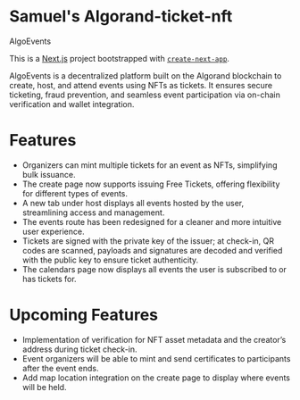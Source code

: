 # Samuel's Algorand-ticket-nft

AlgoEvents

This is a [Next.js](https://nextjs.org) project bootstrapped with [`create-next-app`](https://nextjs.org/docs/app/api-reference/cli/create-next-app).

AlgoEvents is a decentralized platform built on the Algorand blockchain to create, host, and attend events using NFTs as tickets. It ensures secure ticketing, fraud prevention, and seamless event participation via on-chain verification and wallet integration.

# Features
- Organizers can mint multiple tickets for an event as NFTs, simplifying bulk issuance.
- The create page now supports issuing Free Tickets, offering flexibility for different types of events.
- A new tab under host displays all events hosted by the user, streamlining access and management.
- The events route has been redesigned for a cleaner and more intuitive user experience.
- Tickets are signed with the private key of the issuer; at check-in, QR codes are scanned, payloads and signatures are decoded and verified with the public key to ensure ticket authenticity.
- The calendars page now displays all events the user is subscribed to or has tickets for.

# Upcoming Features
- Implementation of verification for NFT asset metadata and the creator’s address during ticket check-in.
- Event organizers will be able to mint and send certificates to participants after the event ends.
- Add map location integration on the create page to display where events will be held.
